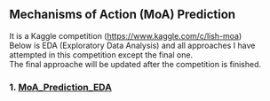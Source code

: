 ## Mechanisms of Action (MoA) Prediction
It is a Kaggle competition (https://www.kaggle.com/c/lish-moa)  
Below is EDA (Exploratory Data Analysis) and all approaches I have attempted in this competition except the final one.  
The final approache will be updated after the competition is finished.  
### 1. [MoA_Prediction_EDA](https://github.com/tuantla80/Mechanisms-of-Action-Prediction/blob/master/MoA_Prediction_EDA_(Exploratory_Data_Analysis).ipynb)

